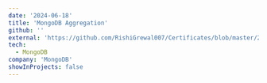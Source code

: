 ```yaml
---
date: '2024-06-18'
title: 'MongoDB Aggregation'
github: ''
external: 'https://github.com/RishiGrewal007/Certificates/blob/master/2024_06_18_10MongoDB.pdf'
tech:
  - MongoDB
company: 'MongoDB'
showInProjects: false
---
```




